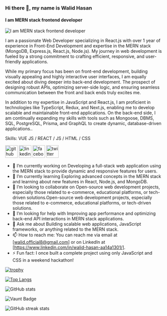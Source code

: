 ### Hi there 👋, my name is Walid Hasan
#### I am MERN stack frontend developer
![I am MERN stack frontend developer](https://files.oaiusercontent.com/file-JXcHtLvgoci8GYPgy7KtJA?se=2024-12-30T16%3A12%3A19Z&sp=r&sv=2024-08-04&sr=b&rscc=max-age%3D604800%2C%20immutable%2C%20private&rscd=attachment%3B%20filename%3Db7d1aeab-f721-4bab-980b-0d3611f2a8ce.webp&sig=uWjk3CKUolOm1lg8CZoQB8VnNY95oJIQ28UAyA26GMU%3D)

I am a passionate Web Developer specializing in React.js with over 1 year of experience in Front-End Development and expertise in the MERN stack (MongoDB, Express.js, React.js, Node.js). My journey in web development is fueled by a strong commitment to crafting efficient, responsive, and user-friendly applications.

While my primary focus has been on front-end development, building visually appealing and highly interactive user interfaces, I am equally excited about diving deeper into back-end development. The prospect of designing robust APIs, optimizing server-side logic, and ensuring seamless communication between the front and back ends truly excites me.

In addition to my expertise in JavaScript and React.js, I am proficient in technologies like TypeScript, Redux, and Next.js, enabling me to develop scalable and maintainable front-end applications. On the back-end side, I am continually expanding my skills with tools such as Mongoose, DBMS, SQL, PostgreSQL, Prisma, and GraphQL to create dynamic, database-driven applications..

Skills: VUE JS / REACT / JS / HTML / CSS

[<img src='https://cdn.jsdelivr.net/npm/simple-icons@3.0.1/icons/github.svg' alt='github' height='40'>](https://github.com/walid-official)  [<img src='https://cdn.jsdelivr.net/npm/simple-icons@3.0.1/icons/linkedin.svg' alt='linkedin' height='40'>](https://www.linkedin.com/in/walid-official/)  [<img src='https://cdn.jsdelivr.net/npm/simple-icons@3.0.1/icons/facebook.svg' alt='facebook' height='40'>](https://www.facebook.com/walid-official)  [<img src='https://cdn.jsdelivr.net/npm/simple-icons@3.0.1/icons/twitter.svg' alt='twitter' height='40'>](https://twitter.com/walid-official)  



- 🔭 I’m currently working on Developing a full-stack web application using the MERN stack to provide dynamic and responsive features for users. 
- 🌱 I’m currently learning Exploring advanced concepts in the MERN stack and learning about new features in React, Node.js, and MongoDB. 
- 👯 I’m looking to collaborate on Open-source web development projects, especially those related to e-commerce, educational platforms, or tech-driven solutions.Open-source web development projects, especially those related to e-commerce, educational platforms, or tech-driven solutions. 
- 🤔 I’m looking for help with Improving app performance and optimizing back-end API interactions in MERN stack applications. 
- 💬 Ask me about Building scalable web applications, JavaScript frameworks, or anything related to the MERN stack. 
- 📫 How to reach me: You can reach me via email at [walid.official8@gmail.com] or on LinkedIn at [https://www.linkedin.com/in/walid-hasan-aa14a1301/]. 
- ⚡ Fun fact:  I once built a complete project using only JavaScript and CSS in a weekend hackathon! 



[![trophy](https://github-profile-trophy.vercel.app/?username=walid-official)](https://github.com/ryo-ma/github-profile-trophy)

[![Top Langs](https://github-readme-stats.vercel.app/api/top-langs/?username=walid-official)](https://github.com/anuraghazra/github-readme-stats)

![GitHub stats](https://github-readme-stats.vercel.app/api?username=walid-official&show_icons=true&count_private=true)  

![Vaunt Badge](https://api.vaunt.dev/v1/github/entities/walid-official/contributions?format=svg&private=true)  

![GitHub streak stats](https://streak-stats.demolab.com/?user=walid-official)  


